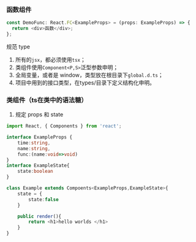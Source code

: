 

### 函数组件

```typescript
const DemoFunc: React.FC<ExampleProps> = (props: ExampleProps) => {
  return <div>函数</div>;
};
```

规范 type

1. 所有的`jsx`，都必须使用`tsx`；
2. 类组件使用`Component<P,S>`泛型参数申明；
3. 全局变量，或者是 window，类型放在根目录下`global.d.ts`；
4. 项目中用到的接口类型，在types/目录下定义结构化申明。


### 类组件（ts在类中的语法糖）

1. 规定 props 和 state

```typescript
import React, { Components } from 'react';

interface ExampleProps {
    time:string,
    name:string,
    func:(name:void=>void)
}
interface ExampleState{
    state:boolean
}

class Example extends Compoents<ExampleProps,ExampleState>{
    state = {
        state:false
    }

    public render(){
        return <h1>hello worlds </h1>
    }
}

```